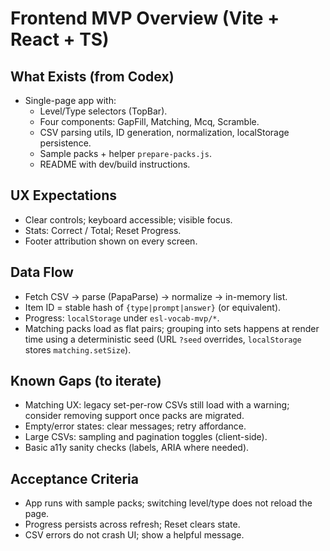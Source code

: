# Frontend MVP Overview (Vite + React + TS)

## What Exists (from Codex)

- Single-page app with:
  - Level/Type selectors (TopBar).
  - Four components: GapFill, Matching, Mcq, Scramble.
  - CSV parsing utils, ID generation, normalization, localStorage persistence.
  - Sample packs + helper `prepare-packs.js`.
  - README with dev/build instructions.

## UX Expectations

- Clear controls; keyboard accessible; visible focus.
- Stats: Correct / Total; Reset Progress.
- Footer attribution shown on every screen.

## Data Flow

- Fetch CSV → parse (PapaParse) → normalize → in-memory list.
- Item ID = stable hash of `{type|prompt|answer}` (or equivalent).
- Progress: `localStorage` under `esl-vocab-mvp/*`.
- Matching packs load as flat pairs; grouping into sets happens at render time using a deterministic seed (URL `?seed` overrides, `localStorage` stores `matching.setSize`).

## Known Gaps (to iterate)

- Matching UX: legacy set-per-row CSVs still load with a warning; consider removing support once packs are migrated.
- Empty/error states: clear messages; retry affordance.
- Large CSVs: sampling and pagination toggles (client-side).
- Basic a11y sanity checks (labels, ARIA where needed).

## Acceptance Criteria

- App runs with sample packs; switching level/type does not reload the page.
- Progress persists across refresh; Reset clears state.
- CSV errors do not crash UI; show a helpful message.
